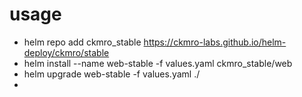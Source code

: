 
# usage

* helm repo add ckmro_stable https://ckmro-labs.github.io/helm-deploy/ckmro/stable
* helm install --name web-stable -f values.yaml ckmro_stable/web
* helm upgrade web-stable -f values.yaml ./
*
